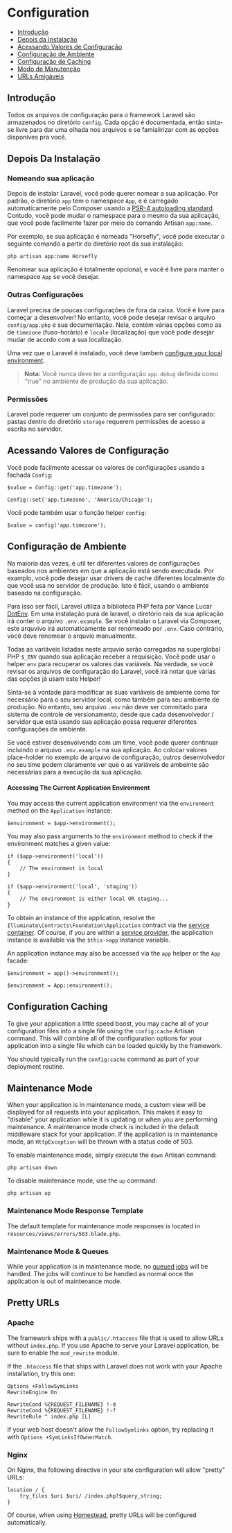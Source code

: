 # Configuration

- [Introdução](#introduction)
- [Depois da Instalação](#after-installation)
- [Acessando Valores de Configuração](#accessing-configuration-values)
- [Configuração de Ambiente](#environment-configuration)
- [Configuração de Caching](#configuration-caching)
- [Modo de Manutenção](#maintenance-mode)
- [URLs Amigáveis](#pretty-urls)

<a name="introduction"></a>
## Introdução

Todos os arquivos de configuração para o framework Laravel são armazenados no diretório `config`. Cada opção é documentada, então sinta-se livre para dar uma olhada nos arquivos
e se famialirizar com as opções disponíves pra você.

<a name="after-installation"></a>
## Depois Da Instalação

### Nomeando sua aplicação

Depois de instalar Laravel, você pode querer nomear a sua aplicação. Por padrão, o diretório `app` tem o namespace `App`, e é carregado automaticamente pelo Composer usando a [PSR-4 autoloading standard](http://www.php-fig.org/psr/psr-4/). Contudo, você pode mudar o namespace para o mesmo da sua aplicação, que você pode facilmente fazer por meio do comando Artisan `app:name`.

Por exemplo, se sua aplicação é nomeada "Horsefly", você pode executar o seguinte comando a partir do diretório root da sua instalação:

	php artisan app:name Horsefly

Renomear sua aplicação é totalmente opcional, e você é livre para manter o namespace `App` se você desejar.

### Outras Configurações

Laravel precisa de poucas configurações de fora da caixa. Você é livre para começar a desenvolver! No entanto, você pode desejar revisar o arquivo `config/app.php` e sua documentação. Nela, contém várias opções como as de `timezone` (fuso-horário) e `locale` (localização) que você pode desejar mudar de acordo com a sua localização.


Uma vez que o Laravel é instalado, você deve tambeḿ [configure your local environment](/docs/{{version}}/configuration#environment-configuration).

> **Nota:** Você nunca deve ter a configuração `app.debug` definida como "true" no ambiente de produção da sua aplicação.

<a name="permissions"></a>
### Permissões

Laravel pode requerer um conjunto de permissões para ser configurado: pastas dentro do diretório `storage` requerem permissões de acesso a escrita no servidor. 

<a name="accessing-configuration-values"></a>
## Acessando Valores de Configuração

Você pode facilmente acessar os valores de configurações usando a fachada `Config`:

	$value = Config::get('app.timezone');

	Config::set('app.timezone', 'America/Chicago');

Você pode também usar o função helper `config`:

	$value = config('app.timezone');

<a name="environment-configuration"></a>
## Configuração de Ambiente

Na maioria das vezes, é util ter diferentes valores de configurações baseados nos ambientes em que a aplicação está sendo executada. Por examplo, você pode desejar usar drivers de cache diferentes localmente do que você usa no servidor de produção. Isto é fácil, usando o ambiente baseado na configuração.  

Para isso ser fácil, Laravel utiliza a biblioteca PHP feita por Vance Lucar [DotEnv](https://github.com/vlucas/phpdotenv). Em uma instalação pura de laravel, o diretório rais da sua aplicação irá conter o arquivo `.env.example`. Se você instalar o Laravel via Composer, este arquvivo irá automaticamente ser renomeado por `.env`. Caso contrário, você deve renomear o arquvio manualmente. 

Todas as variáveis listadas neste arquvio serão carregadas na superglobal PHP `$_ENV` quando sua aplicação receber a requisição. Você pode usar o helper `env` para recuperar os valores das variáveis. Na verdade, se você revisar os arquivos de configuração do Laravel, você irá notar que várias das opções já usam este Helper!

Sinta-se à vontade para modificar as suas variáveis de ambiente como for necessário para o seu servidor local, como também para seu ambiente de produção. No entanto, seu arquivo `.env` não deve ser commitado para sistema de controle de versionamento, desde que cada desenvolvedor / servidor que está usando sua aplicação possa requerer diferentes configurações de ambiente. 

Se você estiver desenvolvendo com um time, você pode querer continuar incluindo o arquivo `.env.example` na sua aplicação. Ao colocar valores place-holder no exemplo de arquivo de configuração, outros desenvolvedor no seu time podem claramente ver que o as variáveis de ambeinte são necessárias para a execução da sua aplicação. 

#### Accessing The Current Application Environment

You may access the current application environment via the `environment` method on the `Application` instance:

	$environment = $app->environment();

You may also pass arguments to the `environment` method to check if the environment matches a given value:

	if ($app->environment('local'))
	{
		// The environment is local
	}

	if ($app->environment('local', 'staging'))
	{
		// The environment is either local OR staging...
	}

To obtain an instance of the application, resolve the `Illuminate\Contracts\Foundation\Application` contract via the [service container](/docs/{{version}}/container). Of course, if you are within a [service provider](/docs/{{version}}/providers), the application instance is available via the `$this->app` instance variable.

An application instance may also be accessed via the `app` helper or the `App` facade:

	$environment = app()->environment();

	$environment = App::environment();

<a name="configuration-caching"></a>
## Configuration Caching

To give your application a little speed boost, you may cache all of your configuration files into a single file using the `config:cache` Artisan command. This will combine all of the configuration options for your application into a single file which can be loaded quickly by the framework.

You should typically run the `config:cache` command as part of your deployment routine.

<a name="maintenance-mode"></a>
## Maintenance Mode

When your application is in maintenance mode, a custom view will be displayed for all requests into your application. This makes it easy to "disable" your application while it is updating or when you are performing maintenance. A maintenance mode check is included in the default middleware stack for your application. If the application is in maintenance mode, an `HttpException` will be thrown with a status code of 503.

To enable maintenance mode, simply execute the `down` Artisan command:

	php artisan down

To disable maintenance mode, use the `up` command:

	php artisan up

### Maintenance Mode Response Template

The default template for maintenance mode responses is located in `resources/views/errors/503.blade.php`.

### Maintenance Mode & Queues

While your application is in maintenance mode, no [queued jobs](/docs/{{version}}/queues) will be handled. The jobs will continue to be handled as normal once the application is out of maintenance mode.

<a name="pretty-urls"></a>
## Pretty URLs

### Apache

The framework ships with a `public/.htaccess` file that is used to allow URLs without `index.php`. If you use Apache to serve your Laravel application, be sure to enable the `mod_rewrite` module.

If the `.htaccess` file that ships with Laravel does not work with your Apache installation, try this one:

	Options +FollowSymLinks
	RewriteEngine On

	RewriteCond %{REQUEST_FILENAME} !-d
	RewriteCond %{REQUEST_FILENAME} !-f
	RewriteRule ^ index.php [L]

If your web host doesn't allow the `FollowSymlinks` option, try replacing it with `Options +SymLinksIfOwnerMatch`.

### Nginx

On Nginx, the following directive in your site configuration will allow "pretty" URLs:

	location / {
		try_files $uri $uri/ /index.php?$query_string;
	}

Of course, when using [Homestead](/docs/{{version}}/homestead), pretty URLs will be configured automatically.
